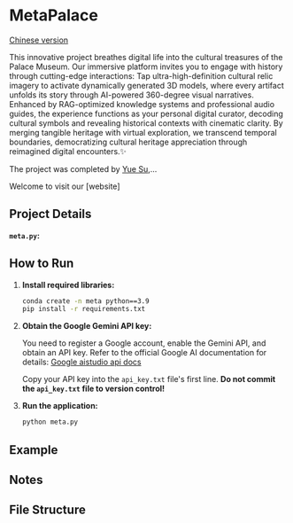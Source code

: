 # MetaPalace
[Chinese version](readme.md)

This innovative project breathes digital life into the cultural treasures of the Palace Museum. Our immersive platform invites you to engage with history through cutting-edge interactions: Tap ultra-high-definition cultural relic imagery to activate dynamically generated 3D models, where every artifact unfolds its story through AI-powered 360-degree visual narratives. Enhanced by RAG-optimized knowledge systems and professional audio guides, the experience functions as your personal digital curator, decoding cultural symbols and revealing historical contexts with cinematic clarity. By merging tangible heritage with virtual exploration, we transcend temporal boundaries, democratizing cultural heritage appreciation through reimagined digital encounters.✨

The project was completed by [Yue Su](https://selen-suyue.github.io),...

Welcome to visit our [website]

## Project Details


 **`meta.py`:** 

## How to Run

1. **Install required libraries:**

    ```bash
    conda create -n meta python==3.9
    pip install -r requirements.txt 
    ```

2. **Obtain the Google Gemini API key:**

    You need to register a Google account, enable the Gemini API, and obtain an API key. Refer to the official Google AI documentation for details: [Google aistudio api docs](https://aistudio.google.com/apikey)


    Copy your API key into the `api_key.txt` file's first line. **Do not commit the `api_key.txt` file to version control!**

4. **Run the application:**

    ```bash
    python meta.py
    ```



## Example



## Notes



## File Structure
